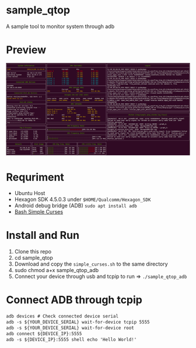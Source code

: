 # sample_qtop
A sample tool to monitor system through adb

# Preview
![](https://github.com/tomwang221812/sample_qtop/blob/main/preview.png)

# Requriment
  - Ubuntu Host
  - Hexagon SDK 4.5.0.3 under `$HOME/Qualcomm/Hexagon_SDK`
  - Android debug bridge (ADB) `sudo apt install adb`
  - [Bash Simple Curses](https://github.com/metal3d/bashsimplecurse)

# Install and Run
1. Clone this repo
2. cd sample_qtop
3. Download and copy the `simple_curses.sh` to the same directory
4. sudo chmod a+x sample_qtop_adb
5. Connect your device through usb and tcpip to run => `./sample_qtop_adb`

# Connect ADB through tcpip
```
adb devices # Check connected device serial
adb -s ${YOUR_DEVICE_SERIAL} wait-for-device tcpip 5555
adb -s ${YOUR_DEVICE_SERIAL} wait-for-device root
adb connect ${DEVICE_IP}:5555
adb -s ${DEVICE_IP}:5555 shell echo 'Hello World!'
```
